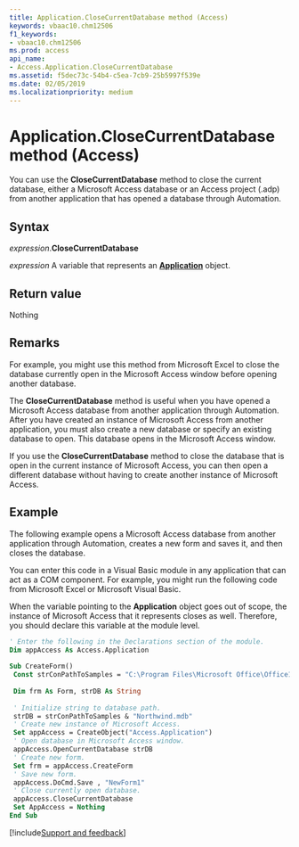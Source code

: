 ```yaml
---
title: Application.CloseCurrentDatabase method (Access)
keywords: vbaac10.chm12506
f1_keywords:
- vbaac10.chm12506
ms.prod: access
api_name:
- Access.Application.CloseCurrentDatabase
ms.assetid: f5dec73c-54b4-c5ea-7cb9-25b5997f539e
ms.date: 02/05/2019
ms.localizationpriority: medium
---
```



# Application.CloseCurrentDatabase method (Access)

You can use the **CloseCurrentDatabase** method to close the current database, either a Microsoft Access database or an Access project (.adp) from another application that has opened a database through Automation.


## Syntax

_expression_.**CloseCurrentDatabase**

_expression_ A variable that represents an **[Application](Access.Application.md)** object.


## Return value

Nothing


## Remarks

For example, you might use this method from Microsoft Excel to close the database currently open in the Microsoft Access window before opening another database.

The **CloseCurrentDatabase** method is useful when you have opened a Microsoft Access database from another application through Automation. After you have created an instance of Microsoft Access from another application, you must also create a new database or specify an existing database to open. This database opens in the Microsoft Access window.

If you use the **CloseCurrentDatabase** method to close the database that is open in the current instance of Microsoft Access, you can then open a different database without having to create another instance of Microsoft Access.


## Example

The following example opens a Microsoft Access database from another application through Automation, creates a new form and saves it, and then closes the database.

You can enter this code in a Visual Basic module in any application that can act as a COM component. For example, you might run the following code from Microsoft Excel or Microsoft Visual Basic.

When the variable pointing to the **Application** object goes out of scope, the instance of Microsoft Access that it represents closes as well. Therefore, you should declare this variable at the module level.

```vb
' Enter the following in the Declarations section of the module. 
Dim appAccess As Access.Application 
 
Sub CreateForm() 
 Const strConPathToSamples = "C:\Program Files\Microsoft Office\Office12\Samples\" 
 
 Dim frm As Form, strDB As String 
 
 ' Initialize string to database path. 
 strDB = strConPathToSamples & "Northwind.mdb" 
 ' Create new instance of Microsoft Access. 
 Set appAccess = CreateObject("Access.Application") 
 ' Open database in Microsoft Access window. 
 appAccess.OpenCurrentDatabase strDB 
 ' Create new form. 
 Set frm = appAccess.CreateForm 
 ' Save new form. 
 appAccess.DoCmd.Save , "NewForm1" 
 ' Close currently open database. 
 appAccess.CloseCurrentDatabase 
 Set AppAccess = Nothing 
End Sub
```




[!include[Support and feedback](~/includes/feedback-boilerplate.md)]
